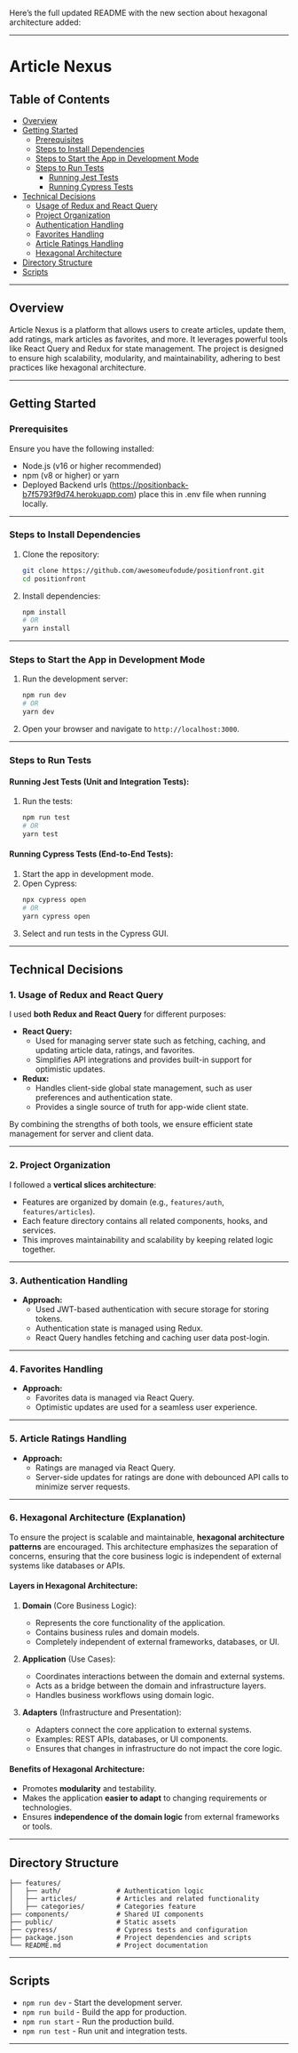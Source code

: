 Here’s the full updated README with the new section about hexagonal architecture added:

---

# Article Nexus

## Table of Contents
- [Overview](#overview)
- [Getting Started](#getting-started)
  - [Prerequisites](#prerequisites)
  - [Steps to Install Dependencies](#steps-to-install-dependencies)
  - [Steps to Start the App in Development Mode](#steps-to-start-the-app-in-development-mode)
  - [Steps to Run Tests](#steps-to-run-tests)
    - [Running Jest Tests](#running-jest-tests-unit-and-integration-tests)
    - [Running Cypress Tests](#running-cypress-tests-end-to-end-tests)
- [Technical Decisions](#technical-decisions)
  - [Usage of Redux and React Query](#1-usage-of-redux-and-react-query)
  - [Project Organization](#2-project-organization)
  - [Authentication Handling](#3-authentication-handling)
  - [Favorites Handling](#4-favorites-handling)
  - [Article Ratings Handling](#5-article-ratings-handling)
  - [Hexagonal Architecture](#6-hexagonal-architecture)
- [Directory Structure](#directory-structure)
- [Scripts](#scripts)

---

## Overview

Article Nexus is a platform that allows users to create articles, update them, add ratings, mark articles as favorites, and more. It leverages powerful tools like React Query and Redux for state management. The project is designed to ensure high scalability, modularity, and maintainability, adhering to best practices like hexagonal architecture.

---

## Getting Started

### Prerequisites
Ensure you have the following installed:
- Node.js (v16 or higher recommended)
- npm (v8 or higher) or yarn
- Deployed Backend urls (https://positionback-b7f5793f9d74.herokuapp.com) place this in .env file when running locally.

---

### Steps to Install Dependencies
1. Clone the repository:
   ```bash
   git clone https://github.com/awesomeufodude/positionfront.git
   cd positionfront
   ```
2. Install dependencies:
   ```bash
   npm install
   # OR
   yarn install
   ```

---

### Steps to Start the App in Development Mode
1. Run the development server:
   ```bash
   npm run dev
   # OR
   yarn dev
   ```
2. Open your browser and navigate to `http://localhost:3000`.

---

### Steps to Run Tests
#### Running Jest Tests (Unit and Integration Tests):
1. Run the tests:
   ```bash
   npm run test
   # OR
   yarn test
   ```

#### Running Cypress Tests (End-to-End Tests):
1. Start the app in development mode.
2. Open Cypress:
   ```bash
   npx cypress open
   # OR
   yarn cypress open
   ```
3. Select and run tests in the Cypress GUI.

---

## Technical Decisions

### 1. **Usage of Redux and React Query**
I used **both Redux and React Query** for different purposes:
- **React Query:**
  - Used for managing server state such as fetching, caching, and updating article data, ratings, and favorites.
  - Simplifies API integrations and provides built-in support for optimistic updates.
- **Redux:**
  - Handles client-side global state management, such as user preferences and authentication state.
  - Provides a single source of truth for app-wide client state.

By combining the strengths of both tools, we ensure efficient state management for server and client data.

---

### 2. **Project Organization**
I followed a **vertical slices architecture**:
- Features are organized by domain (e.g., `features/auth`, `features/articles`).
- Each feature directory contains all related components, hooks, and services.
- This improves maintainability and scalability by keeping related logic together.

---

### 3. **Authentication Handling**
- **Approach:**
  - Used JWT-based authentication with secure storage for storing tokens.
  - Authentication state is managed using Redux.
  - React Query handles fetching and caching user data post-login.

---

### 4. **Favorites Handling**
- **Approach:**
  - Favorites data is managed via React Query.
  - Optimistic updates are used for a seamless user experience.

---

### 5. **Article Ratings Handling**
- **Approach:**
  - Ratings are managed via React Query.
  - Server-side updates for ratings are done with debounced API calls to minimize server requests.

---

### 6. **Hexagonal Architecture (Explanation)**
To ensure the project is scalable and maintainable, **hexagonal architecture patterns** are encouraged. This architecture emphasizes the separation of concerns, ensuring that the core business logic is independent of external systems like databases or APIs.

#### Layers in Hexagonal Architecture:
1. **Domain** (Core Business Logic):
   - Represents the core functionality of the application.
   - Contains business rules and domain models.
   - Completely independent of external frameworks, databases, or UI.

2. **Application** (Use Cases):
   - Coordinates interactions between the domain and external systems.
   - Acts as a bridge between the domain and infrastructure layers.
   - Handles business workflows using domain logic.

3. **Adapters** (Infrastructure and Presentation):
   - Adapters connect the core application to external systems.
   - Examples: REST APIs, databases, or UI components.
   - Ensures that changes in infrastructure do not impact the core logic.

#### Benefits of Hexagonal Architecture:
- Promotes **modularity** and testability.
- Makes the application **easier to adapt** to changing requirements or technologies.
- Ensures **independence of the domain logic** from external frameworks or tools.

---

## Directory Structure
```
├── features/
│   ├── auth/              # Authentication logic
│   ├── articles/          # Articles and related functionality
│   ├── categories/        # Categories feature
├── components/            # Shared UI components        
├── public/                # Static assets
├── cypress/               # Cypress tests and configuration
├── package.json           # Project dependencies and scripts
└── README.md              # Project documentation
```

---

## Scripts
- `npm run dev` - Start the development server.
- `npm run build` - Build the app for production.
- `npm run start` - Run the production build.
- `npm run test` - Run unit and integration tests.

---